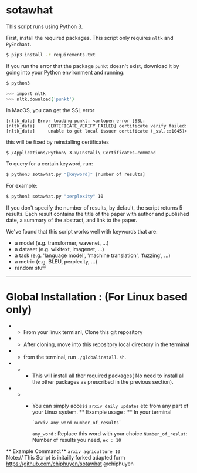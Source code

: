 # sotawhat

This script runs using Python 3.

First, install the required packages. This script only requires ``nltk`` and ``PyEnchant``.

```bash
$ pip3 install -r requirements.txt
```

If you run the error that the package ``punkt`` doesn't exist, download it by going into your Python environment and running:

```bash
$ python3

>>> import nltk
>>> nltk.download('punkt')
```

In MacOS, you can get the SSL error

```
[nltk_data] Error loading punkt: <urlopen error [SSL:
[nltk_data]     CERTIFICATE_VERIFY_FAILED] certificate verify failed:
[nltk_data]     unable to get local issuer certificate (_ssl.c:1045)>
```

this will be fixed by reinstalling certificates
```shell
$ /Applications/Python\ 3.x/Install\ Certificates.command
```


To query for a certain keyword, run:

```bash
$ python3 sotawhat.py "[keyword]" [number of results]
```

For example:

```bash
$ python3 sotawhat.py "perplexity" 10
```

If you don't specify the number of results, by default, the script returns 5 results. Each result contains the title of the paper with author and published date, a summary of the abstract, and link to the paper.

We've found that this script works well with keywords that are:
+ a model (e.g. transformer, wavenet, ...)
+ a dataset (e.g. wikitext, imagenet, ...)
+ a task (e.g. 'language model', 'machine translation', 'fuzzing', ...)
+ a metric (e.g. BLEU, perplexity, ...)
+ random stuff

---------------------------------------------------------------------------
# Global Installation : (For Linux based only)

- * From your linux termianl, Clone this git repository
- * After cloning, move into this repository local directory in the terminal
- *  from the terminal, run `./globalinstall.sh`. 
- - *  This will install all ther required packages( No need to install all the other packages as prescribed in the previous section).
- - *  You can simply access `arxiv daily updates` etc from any part of your Linux system.
** Example usage : ** In your terminal

           `arxiv any_word number_of_results` 
           
         `any_word` : Replace this word with your choice
         `Number_of_reslut`: Number of results you need, `ex : 10`
         
** Example Command:** `arxiv agriculture 10`     
Note:// This Script is initailly forked adapted form https://github.com/chiphuyen/sotawhat @chiphuyen
